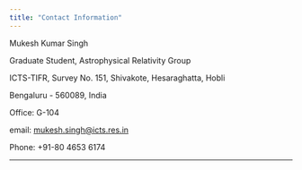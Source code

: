 ```yaml
---
title: "Contact Information"
---
```


Mukesh Kumar Singh

Graduate Student, Astrophysical Relativity Group

ICTS-TIFR, Survey No. 151, Shivakote, Hesaraghatta, Hobli

Bengaluru - 560089, India

Office: G-104

email: mukesh.singh@icts.res.in

Phone: +91-80 4653 6174

---
